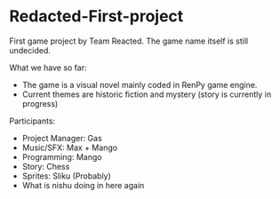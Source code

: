 # Redacted-First-project

First game project by Team Reacted. The game name itself is still undecided.

What we have so far:
- The game is a visual novel mainly coded in RenPy game engine.
- Current themes are historic fiction and mystery (story is currently in progress)

Participants:
- Project Manager: Gas
- Music/SFX: Max + Mango
- Programming: Mango
- Story: Chess
- Sprites: Sliku (Probably)
- What is nishu doing in here again


